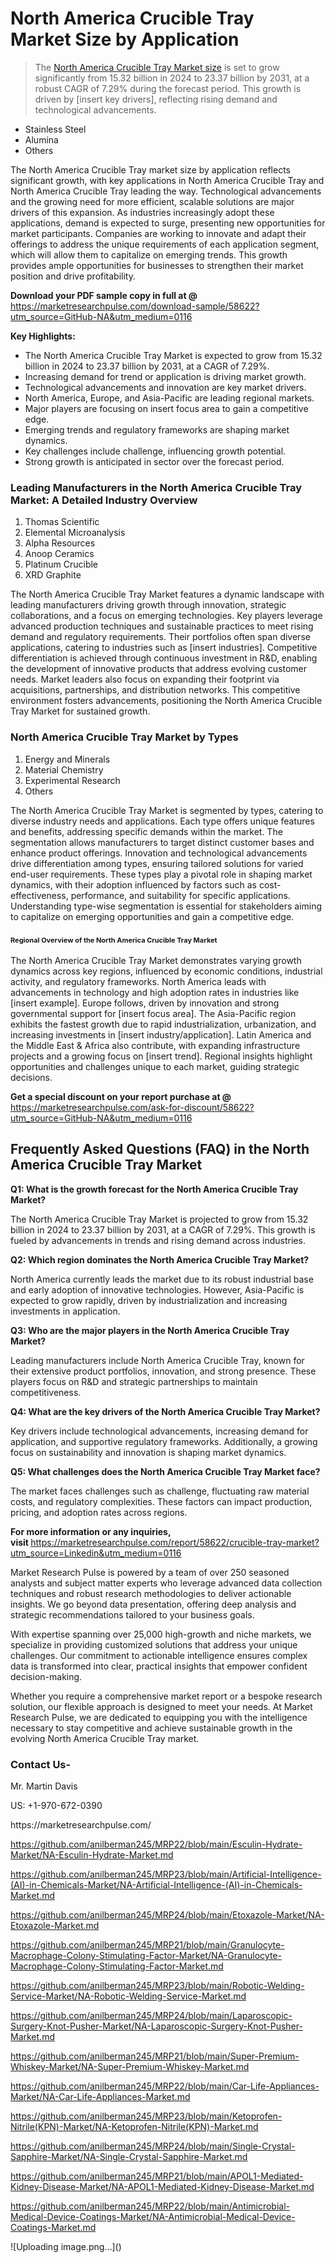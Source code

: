 <h1>North America Crucible Tray Market&nbsp;Size by Application</h1><blockquote><p>The <a href="https://marketresearchpulse.com/download-sample/58622?utm_source=GitHub-NA&amp;utm_medium=0116">North America Crucible Tray Market size</a> is set to grow significantly from 15.32 billion in 2024 to 23.37 billion by 2031, at a robust CAGR of 7.29% during the forecast period. This growth is driven by [insert key drivers], reflecting rising demand and technological advancements.</p></blockquote><ul><li>Stainless Steel<li> Alumina<li> Others</li></ul><p>The North America Crucible Tray market size by application reflects significant growth, with key applications in North America Crucible Tray and North America Crucible Tray leading the way. Technological advancements and the growing need for more efficient, scalable solutions are major drivers of this expansion. As industries increasingly adopt these applications, demand is expected to surge, presenting new opportunities for market participants. Companies are working to innovate and adapt their offerings to address the unique requirements of each application segment, which will allow them to capitalize on emerging trends. This growth provides ample opportunities for businesses to strengthen their market position and drive profitability.</p><p><strong>Download your PDF sample copy in full at @ </strong><a href="https://marketresearchpulse.com/download-sample/58622?utm_source=GitHub-NA&amp;utm_medium=0116">https://marketresearchpulse.com/download-sample/58622?utm_source=GitHub-NA&amp;utm_medium=0116</a></p><p><strong>Key Highlights: </strong></p><ul><li>The North America Crucible Tray Market is expected to grow from 15.32 billion in 2024 to 23.37 billion by 2031, at a CAGR of 7.29%.</li><li>Increasing demand for trend or application is driving market growth.</li><li>Technological advancements and innovation are key market drivers.</li><li>North America, Europe, and Asia-Pacific are leading regional markets.</li><li>Major players are focusing on insert focus area to gain a competitive edge.</li><li>Emerging trends and regulatory frameworks are shaping market dynamics.</li><li>Key challenges include challenge, influencing growth potential.</li><li>Strong growth is anticipated in sector over the forecast period.</li></ul><h3>Leading Manufacturers in the North America Crucible Tray Market: A Detailed Industry Overview</h3><ol><li>Thomas Scientific</li><li>Elemental Microanalysis</li><li>Alpha Resources</li><li>Anoop Ceramics</li><li>Platinum Crucible</li><li>XRD Graphite</li></ol><div class="flex max-w-full flex-col flex-grow"><div class="min-h-8 text-message flex w-full flex-col items-end gap-2 whitespace-normal break-words [.text-message+&amp;]:mt-5" dir="auto" data-message-author-role="assistant" data-message-id="fd8432e4-4910-450d-b182-61b7bfb0a01f" data-message-model-slug="gpt-4o"><div class="flex w-full flex-col gap-1 empty:hidden first:pt-[3px]"><div class="markdown prose w-full break-words dark:prose-invert light"><p>The North America Crucible Tray Market features a dynamic landscape with leading manufacturers driving growth through innovation, strategic collaborations, and a focus on emerging technologies. Key players leverage advanced production techniques and sustainable practices to meet rising demand and regulatory requirements. Their portfolios often span diverse applications, catering to industries such as [insert industries]. Competitive differentiation is achieved through continuous investment in R&amp;D, enabling the development of innovative products that address evolving customer needs. Market leaders also focus on expanding their footprint via acquisitions, partnerships, and distribution networks. This competitive environment fosters advancements, positioning the North America Crucible Tray Market for sustained growth.</p></div></div></div></div><h3>North America Crucible Tray Market by Types</h3><ol><li>Energy and Minerals<li> Material Chemistry<li> Experimental Research<li> Others</li></ol><div class="flex max-w-full flex-col flex-grow"><div class="min-h-8 text-message flex w-full flex-col items-end gap-2 whitespace-normal break-words [.text-message+&amp;]:mt-5" dir="auto" data-message-author-role="assistant" data-message-id="084470be-0bb7-4664-bddf-5156b4f41249" data-message-model-slug="gpt-4o-mini"><div class="flex w-full flex-col gap-1 empty:hidden first:pt-[3px]"><div class="markdown prose w-full break-words dark:prose-invert light"><p>The North America Crucible Tray Market is segmented by types, catering to diverse industry needs and applications. Each type offers unique features and benefits, addressing specific demands within the market. The segmentation allows manufacturers to target distinct customer bases and enhance product offerings. Innovation and technological advancements drive differentiation among types, ensuring tailored solutions for varied end-user requirements. These types play a pivotal role in shaping market dynamics, with their adoption influenced by factors such as cost-effectiveness, performance, and suitability for specific applications. Understanding type-wise segmentation is essential for stakeholders aiming to capitalize on emerging opportunities and gain a competitive edge.</p></div></div></div></div><h3><span style="font-size: 11px;">Regional Overview of the North America Crucible Tray Market</span></h3><div class="flex max-w-full flex-col flex-grow"><div class="min-h-8 text-message flex w-full flex-col items-end gap-2 whitespace-normal break-words [.text-message+&amp;]:mt-5" dir="auto" data-message-author-role="assistant" data-message-id="e9038762-ce64-4e30-91c9-9bd413514231" data-message-model-slug="gpt-4o-mini"><div class="flex w-full flex-col gap-1 empty:hidden first:pt-[3px]"><div class="markdown prose w-full break-words dark:prose-invert light"><p>The North America Crucible Tray Market demonstrates varying growth dynamics across key regions, influenced by economic conditions, industrial activity, and regulatory frameworks. North America leads with advancements in technology and high adoption rates in industries like [insert example]. Europe follows, driven by innovation and strong governmental support for [insert focus area]. The Asia-Pacific region exhibits the fastest growth due to rapid industrialization, urbanization, and increasing investments in [insert industry/application]. Latin America and the Middle East &amp; Africa also contribute, with expanding infrastructure projects and a growing focus on [insert trend]. Regional insights highlight opportunities and challenges unique to each market, guiding strategic decisions.</p></div></div></div></div><p><strong>Get a special discount on your report purchase at @ </strong><a href="https://marketresearchpulse.com/ask-for-discount/58622?utm_source=GitHub-NA&amp;utm_medium=0116">https://marketresearchpulse.com/ask-for-discount/58622?utm_source=GitHub-NA&amp;utm_medium=0116</a></p><h2>Frequently Asked Questions (FAQ) in the North America Crucible Tray Market</h2><p><strong>Q1: What is the growth forecast for the North America Crucible Tray Market?</strong></p><p>The North America Crucible Tray Market is projected to grow from 15.32 billion in 2024 to 23.37 billion by 2031, at a CAGR of 7.29%. This growth is fueled by advancements in trends and rising demand across industries.</p><p><strong>Q2: Which region dominates the North America Crucible Tray Market?</strong></p><p>North America currently leads the market due to its robust industrial base and early adoption of innovative technologies. However, Asia-Pacific is expected to grow rapidly, driven by industrialization and increasing investments in application.</p><p><strong>Q3: Who are the major players in the North America Crucible Tray Market?</strong></p><p>Leading manufacturers include North America Crucible Tray, known for their extensive product portfolios, innovation, and strong presence. These players focus on R&amp;D and strategic partnerships to maintain competitiveness.</p><p><strong>Q4: What are the key drivers of the North America Crucible Tray Market?</strong></p><p>Key drivers include technological advancements, increasing demand for application, and supportive regulatory frameworks. Additionally, a growing focus on sustainability and innovation is shaping market dynamics.</p><p><strong>Q5: What challenges does the North America Crucible Tray Market face?</strong></p><p>The market faces challenges such as challenge, fluctuating raw material costs, and regulatory complexities. These factors can impact production, pricing, and adoption rates across regions.</p><p><strong>For more information or any inquiries, visit&nbsp;</strong><a href="https://marketresearchpulse.com/report/58622/crucible-tray-market?utm_source=Linkedin&utm_medium=0116">https://marketresearchpulse.com/report/58622/crucible-tray-market?utm_source=Linkedin&utm_medium=0116</a></p><p>Market Research Pulse is powered by a team of over 250 seasoned analysts and subject matter experts who leverage advanced data collection techniques and robust research methodologies to deliver actionable insights. We go beyond data presentation, offering deep analysis and strategic recommendations tailored to your business goals.</p><p>With expertise spanning over 25,000 high-growth and niche markets, we specialize in providing customized solutions that address your unique challenges. Our commitment to actionable intelligence ensures complex data is transformed into clear, practical insights that empower confident decision-making.</p><p>Whether you require a comprehensive market report or a bespoke research solution, our flexible approach is designed to meet your needs. At Market Research Pulse, we are dedicated to equipping you with the intelligence necessary to stay competitive and achieve sustainable growth in the evolving North America Crucible Tray market.</p><h3><strong>Contact Us-</strong></h3><p>Mr. Martin Davis</p><p>US: +1-970-672-0390</p><p>https://marketresearchpulse.com/</p><p><a href="https://github.com/anilberman245/MRP22/blob/main/Esculin-Hydrate-Market/NA-Esculin-Hydrate-Market.md">https://github.com/anilberman245/MRP22/blob/main/Esculin-Hydrate-Market/NA-Esculin-Hydrate-Market.md</a></p><p><a href="https://github.com/anilberman245/MRP23/blob/main/Artificial-Intelligence-(AI)-in-Chemicals-Market/NA-Artificial-Intelligence-(AI)-in-Chemicals-Market.md">https://github.com/anilberman245/MRP23/blob/main/Artificial-Intelligence-(AI)-in-Chemicals-Market/NA-Artificial-Intelligence-(AI)-in-Chemicals-Market.md</a></p><p><a href="https://github.com/anilberman245/MRP24/blob/main/Etoxazole-Market/NA-Etoxazole-Market.md">https://github.com/anilberman245/MRP24/blob/main/Etoxazole-Market/NA-Etoxazole-Market.md</a></p><p><a href="https://github.com/anilberman245/MRP21/blob/main/Granulocyte-Macrophage-Colony-Stimulating-Factor-Market/NA-Granulocyte-Macrophage-Colony-Stimulating-Factor-Market.md">https://github.com/anilberman245/MRP21/blob/main/Granulocyte-Macrophage-Colony-Stimulating-Factor-Market/NA-Granulocyte-Macrophage-Colony-Stimulating-Factor-Market.md</a></p><p><a href="https://github.com/anilberman245/MRP23/blob/main/Robotic-Welding-Service-Market/NA-Robotic-Welding-Service-Market.md">https://github.com/anilberman245/MRP23/blob/main/Robotic-Welding-Service-Market/NA-Robotic-Welding-Service-Market.md</a></p><p><a href="https://github.com/anilberman245/MRP24/blob/main/Laparoscopic-Surgery-Knot-Pusher-Market/NA-Laparoscopic-Surgery-Knot-Pusher-Market.md">https://github.com/anilberman245/MRP24/blob/main/Laparoscopic-Surgery-Knot-Pusher-Market/NA-Laparoscopic-Surgery-Knot-Pusher-Market.md</a></p><p><a href="https://github.com/anilberman245/MRP21/blob/main/Super-Premium-Whiskey-Market/NA-Super-Premium-Whiskey-Market.md">https://github.com/anilberman245/MRP21/blob/main/Super-Premium-Whiskey-Market/NA-Super-Premium-Whiskey-Market.md</a></p><p><a href="https://github.com/anilberman245/MRP22/blob/main/Car-Life-Appliances-Market/NA-Car-Life-Appliances-Market.md">https://github.com/anilberman245/MRP22/blob/main/Car-Life-Appliances-Market/NA-Car-Life-Appliances-Market.md</a></p><p><a href="https://github.com/anilberman245/MRP23/blob/main/Ketoprofen-Nitrile(KPN)-Market/NA-Ketoprofen-Nitrile(KPN)-Market.md">https://github.com/anilberman245/MRP23/blob/main/Ketoprofen-Nitrile(KPN)-Market/NA-Ketoprofen-Nitrile(KPN)-Market.md</a></p><p><a href="https://github.com/anilberman245/MRP24/blob/main/Single-Crystal-Sapphire-Market/NA-Single-Crystal-Sapphire-Market.md">https://github.com/anilberman245/MRP24/blob/main/Single-Crystal-Sapphire-Market/NA-Single-Crystal-Sapphire-Market.md</a></p><p><a href="https://github.com/anilberman245/MRP21/blob/main/APOL1-Mediated-Kidney-Disease-Market/NA-APOL1-Mediated-Kidney-Disease-Market.md">https://github.com/anilberman245/MRP21/blob/main/APOL1-Mediated-Kidney-Disease-Market/NA-APOL1-Mediated-Kidney-Disease-Market.md</a></p><p><a href="https://github.com/anilberman245/MRP22/blob/main/Antimicrobial-Medical-Device-Coatings-Market/NA-Antimicrobial-Medical-Device-Coatings-Market.md">https://github.com/anilberman245/MRP22/blob/main/Antimicrobial-Medical-Device-Coatings-Market/NA-Antimicrobial-Medical-Device-Coatings-Market.md</a></p>
![Uploading image.png…]()
